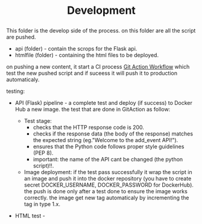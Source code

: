 # <p align="center">**Development**</p>


This folder is the develop side of the process.
on this folder are all the script are pushed.
-  api (folder) - contain the scrops for the Flask api.
-  htmlfile (folder) - containing the html files to be deployed.

on pushing a new content, it start a CI process [Git Action Workflow](/.github/workflows/) which test the new pushed script and if suceess
it will push it to production automaticaly.

testing:
- API (Flask) pipeline - a complete test and deploy (if success) to Docker Hub a new image. the test that are done in GitAction as follow:
  * Test stage:
    - checks that the HTTP response code is 200.
    - checks if the response data (the body of the response) matches the expected string (eg."Welcome to the add_event API!").
    - ensures that the Python code follows proper style guidelines (PEP 8).
    * important: the name of the API cant be changed (the python script)!!.
  * Image deployment:
    if the test pass successfully it wrap the script in an image and push it into the docker repository (you have to create secret
    DOCKER_USERNAME, DOCKER_PASSWORD for DockerHub). the push is done only after a test done to ensure the image works correctly.
    the image get new tag automaticaly by incrementing the tag in type 1.x.

- HTML test - 
